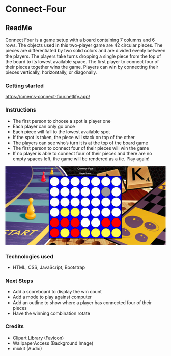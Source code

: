 # Connect-Four
## ReadMe

Connect Four is a game setup with a board containing 7 columns and 6 rows. The objects used in this two-player game are 42 circular pieces. The pieces are differentiated by two solid colors and are divided evenly between the players. The players take turns dropping a single piece from the top of the board to its lowest available space. The first player to connect four of their pieces together wins the game. Players can win by connecting their pieces vertically, horizontally, or diagonally.

### Getting started

https://cmems-connect-four.netlify.app/

### Instructions
- The first person to choose a spot is player one
- Each player can only go once
- Each piece will fall to the lowest available spot
- If the spot is taken, the piece will stack on top of the other
- The players can see who’s turn it is at the top of the board game
- The first person to connect four of their pieces will win the game
- If no player is able to connect four of their pieces and there are no empty spaces left, the game will be rendered as a tie. Play again!

<img src = "assets/images/connect-four.png" alt= "Connect Four game with a background of other board games">



### Technologies used
- HTML, CSS, JavaScript, Bootstrap

### Next Steps
- Add a scoreboard to display the win count
- Add a mode to play against computer
- Add an outline to show where a player has connected four of their pieces
- Have the winning combination rotate


### Credits
- Clipart Library (Favicon)
- WallpaperAccess (Background Image)
- mixkit (Audio)